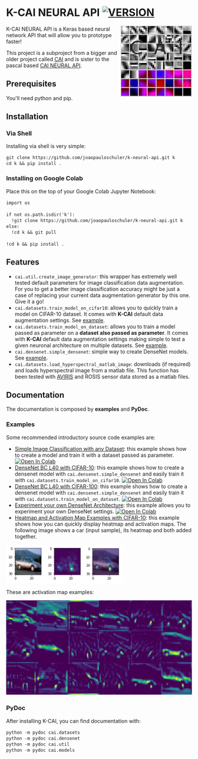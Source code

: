 # K-CAI NEURAL API [![VERSION](https://img.shields.io/github/v/release/joaopauloschuler/k-neural-api)](https://github.com/joaopauloschuler/k-neural-api/releases)
<img align="right" src="docs/cai.png" height="192">
K-CAI NEURAL API is a Keras based neural network API that will allow you to prototype faster!

This project is a subproject from a bigger and older project called [CAI](https://sourceforge.net/projects/cai/) and is sister to the pascal based [CAI NEURAL API](https://github.com/joaopauloschuler/neural-api/).

## Prerequisites
You'll need python and pip.

## Installation
### Via Shell
Installing via shell is very simple:
```
git clone https://github.com/joaopauloschuler/k-neural-api.git k
cd k && pip install .
```
### Installing on Google Colab
Place this on the top of your Google Colab Jupyter Notebook:
```
import os

if not os.path.isdir('k'):
  !git clone https://github.com/joaopauloschuler/k-neural-api.git k
else:
  !cd k && git pull

!cd k && pip install .
```
## Features
* `cai.util.create_image_generator`: this wrapper has extremely well tested default parameters for image classification data augmentation. For you to get a better image classification accuracy might be just a case of replacing your current data augmentation generator by this one. Give it a go!
* `cai.datasets.train_model_on_cifar10`: allows you to quickly train a model on CIFAR-10 dataset. It comes with **K-CAI** default data augmentation settings. See [example](https://github.com/joaopauloschuler/k-neural-api/blob/master/examples/jupyter/cai_densenet_bc_l40_with_cifar_10.ipynb).
* `cai.datasets.train_model_on_dataset`: allows you to train a model passed as parameter on a **dataset also passed as parameter**. It comes with **K-CAI** default data augmentation settings making simple to test a given neuronal architecture on multiple datasets. See [example](https://github.com/joaopauloschuler/k-neural-api/blob/master/examples/jupyter/cai_densenet_bc_l40_with_cifar_100.ipynb).
* `cai.densenet.simple_densenet`: simple way to create DenseNet models. See [example](https://github.com/joaopauloschuler/k-neural-api/blob/master/examples/jupyter/cai_densenet_bc_l40_with_cifar_10.ipynb).
* `cai.datasets.load_hyperspectral_matlab_image`: downloads (if required) and loads hyperspectral image from a matlab file. This function has been tested with [AVIRIS](http://www.ehu.eus/ccwintco/index.php/Hyperspectral_Remote_Sensing_Scenes) and ROSIS sensor data stored as a matlab files.

## Documentation
The documentation is composed by **examples** and **PyDoc**.

### Examples
Some recommended introductory source code examples are:
* [Simple Image Classification with any Dataset](https://github.com/joaopauloschuler/k-neural-api/blob/master/examples/jupyter/simple_image_classification_with_any_dataset.ipynb): this example shows how to create a model and train it with a dataset passed as parameter. [![Open In Colab](https://colab.research.google.com/assets/colab-badge.svg)](https://colab.research.google.com/github/joaopauloschuler/k-neural-api/blob/master/examples/jupyter/simple_image_classification_with_any_dataset.ipynb)
* [DenseNet BC L40 with CIFAR-10](https://github.com/joaopauloschuler/k-neural-api/blob/master/examples/jupyter/cai_densenet_bc_l40_with_cifar_10.ipynb): this example shows how to create a densenet model with `cai.densenet.simple_densenet` and easily train it with `cai.datasets.train_model_on_cifar10`. [![Open In Colab](https://colab.research.google.com/assets/colab-badge.svg)](https://colab.research.google.com/github/joaopauloschuler/k-neural-api/blob/master/examples/jupyter/cai_densenet_bc_l40_with_cifar_10.ipynb)
* [DenseNet BC L40 with CIFAR-100](https://github.com/joaopauloschuler/k-neural-api/blob/master/examples/jupyter/cai_densenet_bc_l40_with_cifar_100.ipynb): this example shows how to create a densenet model with `cai.densenet.simple_densenet` and easily train it with `cai.datasets.train_model_on_dataset`. [![Open In Colab](https://colab.research.google.com/assets/colab-badge.svg)](https://colab.research.google.com/github/joaopauloschuler/k-neural-api/blob/master/examples/jupyter/cai_densenet_bc_l40_with_cifar_100.ipynb)
* [Experiment your own DenseNet Architecture](https://github.com/joaopauloschuler/k-neural-api/blob/master/examples/jupyter/densenet_with_cifar.ipynb): this example allows you to experiment your own DenseNet settings. [![Open In Colab](https://colab.research.google.com/assets/colab-badge.svg)](https://colab.research.google.com/github/joaopauloschuler/k-neural-api/blob/master/examples/jupyter/densenet_with_cifar.ipynb)
* [Heatmap and Activation Map Examples with CIFAR-10](https://github.com/joaopauloschuler/k-neural-api/blob/master/examples/jupyter/activation_map_heatmap_with_cifar10.ipynb): this example shows how you can quickly display heatmap and activation maps.
The following image shows a car (input sample), its heatmap and both added together.
<p><img src="docs/cai-heatmap.png"></img></p>
These are activation map examples:
<p><img src="docs/cai-activations.png"></img></p>

### PyDoc
After installing K-CAI, you can find documentation with:
```
python -m pydoc cai.datasets
python -m pydoc cai.densenet
python -m pydoc cai.util
python -m pydoc cai.models
```
